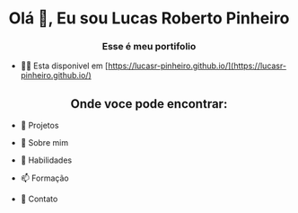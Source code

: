 <h1 align="center">Olá 👋, Eu sou Lucas Roberto Pinheiro</h1>
<h3 align="center">Esse é meu portifolio</h3>

- 👨‍💻 Esta disponivel em [https://lucasr-pinheiro.github.io/](https://lucasr-pinheiro.github.io/)

<h2 align="center">Onde voce pode encontrar:</h2>


- 🔭 Projetos

- 🌱 Sobre mim

- 💬 Habilidades

- 📫 Formação

- 📄 Contato
